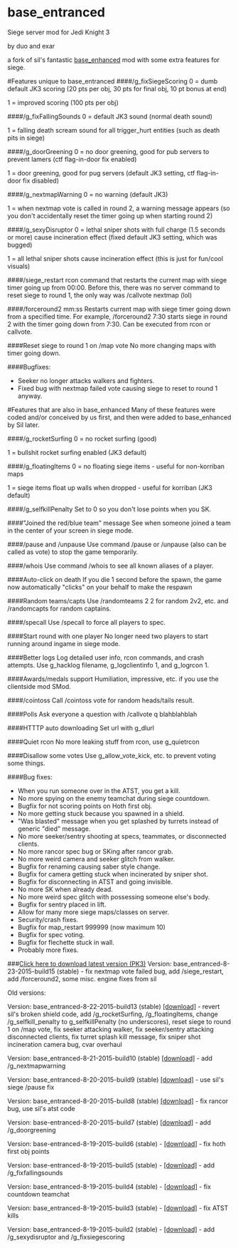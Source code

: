 # base_entranced

Siege server mod for Jedi Knight 3

by duo and exar

a fork of sil's fantastic [base_enhanced](https://github.com/TheSil/base_enhanced) mod with some extra features for siege.

#Features unique to base_entranced
####/g_fixSiegeScoring
0 = dumb default JK3 scoring (20 pts per obj, 30 pts for final obj, 10 pt bonus at end)

1 = improved scoring (100 pts per obj)

####/g_fixFallingSounds
0 = default JK3 sound (normal death sound)

1 = falling death scream sound for all trigger_hurt entities (such as death pits in siege)

####/g_doorGreening
0 = no door greening, good for pub servers to prevent lamers (ctf flag-in-door fix enabled)

1 = door greening, good for pug servers (default JK3 setting, ctf flag-in-door fix disabled)

####/g_nextmapWarning
0 = no warning (default JK3)

1 = when nextmap vote is called in round 2, a warning message appears (so you don't accidentally reset the timer going up when starting round 2)

####/g_sexyDisruptor
0 = lethal sniper shots with full charge (1.5 seconds or more) cause incineration effect (fixed default JK3 setting, which was bugged)

1 = all lethal sniper shots cause incineration effect (this is just for fun/cool visuals)

####/siege_restart
rcon command that restarts the current map with siege timer going up from 00:00. Before this, there was no server command to reset siege to round 1, the only way was /callvote nextmap (lol)

####/forceround2 mm:ss
Restarts current map with siege timer going down from a specified time. For example, /forceround2 7:30 starts siege in round 2 with the timer going down from 7:30. Can be executed from rcon or callvote.

####Reset siege to round 1 on /map vote
No more changing maps with timer going down.

####Bugfixes:
* Seeker no longer attacks walkers and fighters.
* Fixed bug with nextmap failed vote causing siege to reset to round 1 anyway.

#Features that are also in base_enhanced
Many of these features were coded and/or conceived by us first, and then were added to base_enhanced by Sil later.

####/g_rocketSurfing
0 = no rocket surfing (good)

1 = bullshit rocket surfing enabled (JK3 default)

####/g_floatingItems
0 = no floating siege items - useful for non-korriban maps

1 = siege items float up walls when dropped - useful for korriban (JK3 default)

####/g_selfkillPenalty
Set to 0 so you don't lose points when you SK.

####"Joined the red/blue team" message
See when someone joined a team in the center of your screen in siege mode.

####/pause and /unpause
Use command /pause or /unpause (also can be called as vote) to stop the game temporarily.

####/whois
Use command /whois to see all known aliases of a player.

####Auto-click on death
If you die 1 second before the spawn, the game now automatically "clicks" on your behalf to make the respawn

####Random teams/capts
Use /randomteams 2 2 for random 2v2, etc. and /randomcapts for random captains.

####/specall
Use /specall to force all players to spec.

####Start round with one player
No longer need two players to start running around ingame in siege mode.

####Better logs
Log detailed user info, rcon commands, and crash attempts. Use g_hacklog filename, g_logclientinfo 1, and g_logrcon 1.

####Awards/medals support
Humiliation, impressive, etc. if you use the clientside mod SMod.

####/cointoss
Call /cointoss vote for random heads/tails result.

####Polls
Ask everyone a question with /callvote q blahblahblah

####HTTTP auto downloading
Set url with g_dlurl

####Quiet rcon
No more leaking stuff from rcon, use g_quietrcon

####Disallow some votes
Use g_allow_vote_kick, etc. to prevent voting some things.

####Bug fixes:
* When you run someone over in the ATST, you get a kill.
* No more spying on the enemy teamchat during siege countdown.
* Bugfix for not scoring points on Hoth first obj.
* No more getting stuck because you spawned in a shield.
* "Was blasted" message when you get splashed by turrets instead of generic "died" message.
* No more seeker/sentry shooting at specs, teammates, or disconnected clients.
* No more rancor spec bug or SKing after rancor grab.
* No more weird camera and seeker glitch from walker.
* Bugfix for renaming causing saber style change.
* Bugfix for camera getting stuck when incinerated by sniper shot.
* Bugfix for disconnecting in ATST and going invisible.
* No more SK when already dead.
* No more weird spec glitch with possessing someone else's body.
* Bugfix for sentry placed in lift.
* Allow for many more siege maps/classes on server.
* Security/crash fixes.
* Bugfix for map_restart 999999 (now maximum 10)
* Bugfix for spec voting.
* Bugfix for flechette stuck in wall.
* Probably more fixes.


###[Click here to download latest version (PK3)](https://drive.google.com/file/d/0B-vLJdPP0Uo8SG1RdlRQVkJmY0k/view?usp=sharing)
Version: base_entranced-8-23-2015-build15 (stable) - fix nextmap vote failed bug, add /siege_restart, add /forceround2, some misc. engine fixes from sil

Old versions:

Version: base_entranced-8-22-2015-build13 (stable) [[download]](https://drive.google.com/file/d/0B-vLJdPP0Uo8VUxRdTlOcEt2Rkk/view?usp=sharing) - revert sil's broken shield code, add /g_rocketSurfing, /g_floatingItems, change /g_selfkill_penalty to g_selfkillPenalty (no underscores), reset siege to round 1 on /map vote, fix seeker attacking walker, fix seeker/sentry attacking disconnected clients, fix turret splash kill message, fix sniper shot incineration camera bug, cvar overhaul

Version: base_entranced-8-21-2015-build10 (stable) [[download]](https://drive.google.com/file/d/0B-vLJdPP0Uo8ajRsbkx5TkRsaE0/view?usp=sharing) - add /g_nextmapwarning

Version: base_entranced-8-20-2015-build9 (stable) [[download]](https://drive.google.com/file/d/0B-vLJdPP0Uo8aTJJM2hjbGMtbmc/view?usp=sharing) - use sil's siege /pause fix

Version: base_entranced-8-20-2015-build8 (stable) [[download]](https://drive.google.com/file/d/0B-vLJdPP0Uo8dHVMZHZQOHZjZ3M/view?usp=sharing) - fix rancor bug, use sil's atst code

Version: base-entranced-8-20-2015-build7 (stable) [[download]](https://drive.google.com/file/d/0B-vLJdPP0Uo8bzMtYXExcVh5QnM/view?usp=sharing) - add /g_doorgreening

Version: base-entranced-8-19-2015-build6 (stable) - [[download]](https://drive.google.com/file/d/0B-vLJdPP0Uo8TU1zTFpmX2p4LTA/view?usp=sharing) - fix hoth first obj points

Version: base-entranced-8-19-2015-build5 (stable) - [[download]](https://drive.google.com/file/d/0B-vLJdPP0Uo8dERzQzNSVV9LR1E/view?usp=sharing) - add /g_fixfallingsounds

Version: base_entranced-8-19-2015-build4 (stable) - [[download]](https://drive.google.com/file/d/0B-vLJdPP0Uo8aGwtRzhNSXZzaUU/view?usp=sharing) - fix countdown teamchat

Version: base_entranced-8-19-2015-build3 (stable) - [[download]](https://drive.google.com/file/d/0B-vLJdPP0Uo8ZlBTc3dDcy1lajA/view?usp=sharing) - fix ATST kills

Version:  base_entranced-8-19-2015-build2 (stable) - [[download]](https://drive.google.com/file/d/0B-vLJdPP0Uo8bUhfR3dBcWtOWXc/view?usp=sharing) - add /g_sexydisruptor and /g_fixsiegescoring
